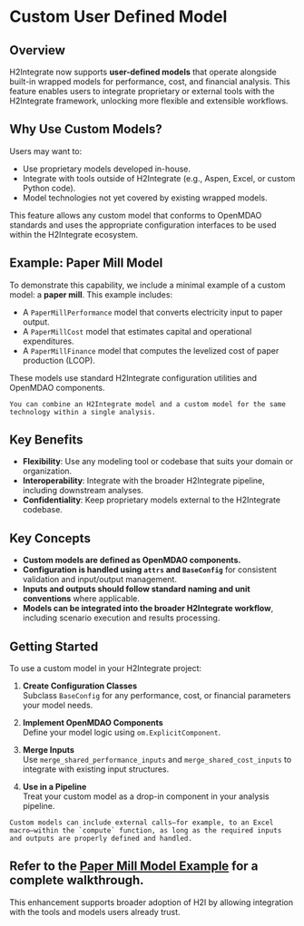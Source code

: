 # Custom User Defined Model

## Overview

H2Integrate now supports **user-defined models** that operate alongside built-in wrapped models for performance, cost, and financial analysis. This feature enables users to integrate proprietary or external tools with the H2Integrate framework, unlocking more flexible and extensible workflows.

## Why Use Custom Models?

Users may want to:
- Use proprietary models developed in-house.
- Integrate with tools outside of H2Integrate (e.g., Aspen, Excel, or custom Python code).
- Model technologies not yet covered by existing wrapped models.

This feature allows any custom model that conforms to OpenMDAO standards and uses the appropriate configuration interfaces to be used within the H2Integrate ecosystem.

## Example: Paper Mill Model

To demonstrate this capability, we include a minimal example of a custom model: a **paper mill**. This example includes:

- A `PaperMillPerformance` model that converts electricity input to paper output.
- A `PaperMillCost` model that estimates capital and operational expenditures.
- A `PaperMillFinance` model that computes the levelized cost of paper production (LCOP).

These models use standard H2Integrate configuration utilities and OpenMDAO components.

```{note}
You can combine an H2Integrate model and a custom model for the same technology within a single analysis.
```

## Key Benefits

- **Flexibility**: Use any modeling tool or codebase that suits your domain or organization.
- **Interoperability**: Integrate with the broader H2Integrate pipeline, including downstream analyses.
- **Confidentiality**: Keep proprietary models external to the H2Integrate codebase.

## Key Concepts

- **Custom models are defined as OpenMDAO components.**
- **Configuration is handled using `attrs` and `BaseConfig`** for consistent validation and input/output management.
- **Inputs and outputs should follow standard naming and unit conventions** where applicable.
- **Models can be integrated into the broader H2Integrate workflow**, including scenario execution and results processing.

## Getting Started

To use a custom model in your H2Integrate project:

1. **Create Configuration Classes**  
   Subclass `BaseConfig` for any performance, cost, or financial parameters your model needs.

2. **Implement OpenMDAO Components**  
   Define your model logic using `om.ExplicitComponent`.

3. **Merge Inputs**  
   Use `merge_shared_performance_inputs` and `merge_shared_cost_inputs` to integrate with existing input structures.

4. **Use in a Pipeline**  
   Treat your custom model as a drop-in component in your analysis pipeline.

```{note}
Custom models can include external calls—for example, to an Excel macro—within the `compute` function, as long as the required inputs and outputs are properly defined and handled.
```

Refer to the [Paper Mill Model Example](examples/06_custom_tech) for a complete walkthrough.
---

This enhancement supports broader adoption of H2I by allowing integration with the tools and models users already trust.
